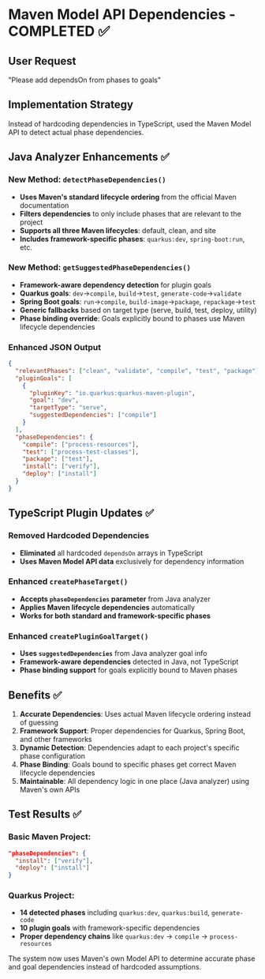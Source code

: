 # Maven Model API Dependencies - COMPLETED ✅

## User Request
"Please add dependsOn from phases to goals"

## Implementation Strategy
Instead of hardcoding dependencies in TypeScript, used the Maven Model API to detect actual phase dependencies.

## Java Analyzer Enhancements ✅

### New Method: `detectPhaseDependencies()`
- **Uses Maven's standard lifecycle ordering** from the official Maven documentation
- **Filters dependencies** to only include phases that are relevant to the project
- **Supports all three Maven lifecycles**: default, clean, and site
- **Includes framework-specific phases**: `quarkus:dev`, `spring-boot:run`, etc.

### New Method: `getSuggestedPhaseDependencies()`
- **Framework-aware dependency detection** for plugin goals
- **Quarkus goals**: `dev`→`compile`, `build`→`test`, `generate-code`→`validate`
- **Spring Boot goals**: `run`→`compile`, `build-image`→`package`, `repackage`→`test`
- **Generic fallbacks** based on target type (serve, build, test, deploy, utility)
- **Phase binding override**: Goals explicitly bound to phases use Maven lifecycle dependencies

### Enhanced JSON Output
```json
{
  "relevantPhases": ["clean", "validate", "compile", "test", "package"],
  "pluginGoals": [
    {
      "pluginKey": "io.quarkus:quarkus-maven-plugin",
      "goal": "dev",
      "targetType": "serve",
      "suggestedDependencies": ["compile"]
    }
  ],
  "phaseDependencies": {
    "compile": ["process-resources"],
    "test": ["process-test-classes"],
    "package": ["test"],
    "install": ["verify"],
    "deploy": ["install"]
  }
}
```

## TypeScript Plugin Updates ✅

### Removed Hardcoded Dependencies
- **Eliminated** all hardcoded `dependsOn` arrays in TypeScript
- **Uses Maven Model API data** exclusively for dependency information

### Enhanced `createPhaseTarget()`
- **Accepts `phaseDependencies` parameter** from Java analyzer
- **Applies Maven lifecycle dependencies** automatically
- **Works for both standard and framework-specific phases**

### Enhanced `createPluginGoalTarget()`
- **Uses `suggestedDependencies`** from Java analyzer goal info
- **Framework-aware dependencies** detected in Java, not TypeScript
- **Phase binding support** for goals explicitly bound to Maven phases

## Benefits ✅

1. **Accurate Dependencies**: Uses actual Maven lifecycle ordering instead of guessing
2. **Framework Support**: Proper dependencies for Quarkus, Spring Boot, and other frameworks
3. **Dynamic Detection**: Dependencies adapt to each project's specific phase configuration
4. **Phase Binding**: Goals bound to specific phases get correct Maven lifecycle dependencies
5. **Maintainable**: All dependency logic in one place (Java analyzer) using Maven's own APIs

## Test Results ✅

### Basic Maven Project:
```json
"phaseDependencies": {
  "install": ["verify"], 
  "deploy": ["install"]
}
```

### Quarkus Project:
- **14 detected phases** including `quarkus:dev`, `quarkus:build`, `generate-code`
- **10 plugin goals** with framework-specific dependencies
- **Proper dependency chains** like `quarkus:dev` → `compile` → `process-resources`

The system now uses Maven's own Model API to determine accurate phase and goal dependencies instead of hardcoded assumptions.